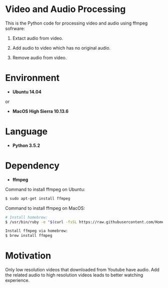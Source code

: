 # Video and Audio Processing

This is the Python code for processing video and audio using ffmpeg sofrware:

1. Extact audio from video.

2. Add audio to video which has no original audio.

3. Remove audio from video.

# Environment

* __Ubuntu 14.04__

or

* __MacOS High Sierra 10.13.6__

# Language

* __Python 3.5.2__

# Dependency

* __ffmpeg__

Command to install ffmpeg on Ubuntu:
```bash
$ sudo apt-get install ffmpeg
```

Command to install ffmpeg on MacOS:
```bash
# Install homebrew:
$ /usr/bin/ruby -e "$(curl -fsSL https://raw.githubusercontent.com/Homebrew/install/master/install)"
```
```bash
Install ffmpeg via homebrew:
$ brew install ffmpeg
```

# Motivation

Only low resolution videos that downloaded from Youtube have audio. Add the related audio to high resolution videos leads to better watching experience.
